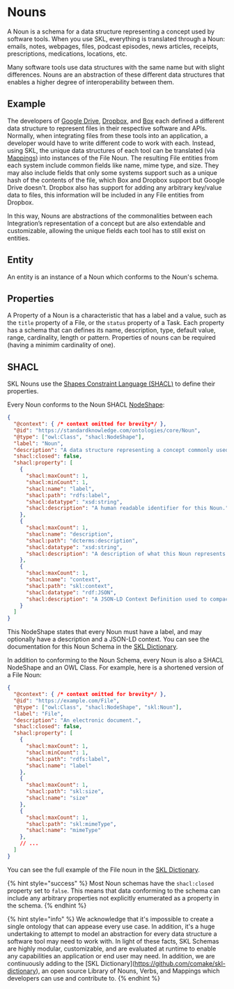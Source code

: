 # Nouns

A Noun is a schema for a data structure representing a concept used by software tools. When you use SKL, everything is translated through a Noun: emails, notes, webpages, files, podcast episodes, news articles, receipts, prescriptions, medications, locations, etc.

Many software tools use data structures with the same name but with slight differences. Nouns are an abstraction of these different data structures that enables a higher degree of interoperability between them.

## Example

The developers of [Google Drive](https://www.google.com/drive/), [Dropbox](https://www.dropbox.com/), and [Box](https://www.box.com/) each defined a different data structure to represent files in their respective software and APIs. Normally, when integrating files from these tools into an application, a developer would have to write different code to work with each. Instead, using SKL, the unique data structures of each tool can be translated (via [Mappings](https://github.com/comake/skl/blob/main/fundamentals/README.md#mappings)) into instances of the File Noun. The resulting File entities from each system include common fields like name, mime type, and size. They may also include fields that only some systems support such as a unique hash of the contents of the file, which Box and Dropbox support but Google Drive doesn't. Dropbox also has support for adding any arbitrary key/value data to files, this information will be included in any File entities from Dropbox.

In this way, Nouns are abstractions of the commonalities between each Integration’s representation of a concept but are also extendable and customizable, allowing the unique fields each tool has to still exist on entities.

## Entity

An entity is an instance of a Noun which conforms to the Noun's schema.

## Properties

A Property of a Noun is a characteristic that has a label and a value, such as the `title` property of a File, or the `status` property of a Task. Each property has a schema that can defines its name, description, type, default value, range, cardinality, length or pattern. Properties of nouns can be required (having a minimim cardinality of one).

## SHACL

SKL Nouns use the [Shapes Constraint Language (SHACL)](https://www.w3.org/TR/shacl/) to define their properties.

Every Noun conforms to the Noun SHACL [NodeShape](https://www.w3.org/TR/shacl/#node-shapes):
```json
{
  "@context": { /* context omitted for brevity*/ },
  "@id": "https://standardknowledge.com/ontologies/core/Noun",
  "@type": ["owl:Class", "shacl:NodeShape"],
  "label": "Noun",
  "description": "A data structure representing a concept commonly used by software tools.",
  "shacl:closed": false,
  "shacl:property": [
    {
      "shacl:maxCount": 1,
      "shacl:minCount": 1,
      "shacl:name": "label",
      "shacl:path": "rdfs:label",
      "shacl:datatype": "xsd:string",
      "shacl:description": "A human readable identifier for this Noun."
    },
    {
      "shacl:maxCount": 1,
      "shacl:name": "description",
      "shacl:path": "dcterms:description",
      "shacl:datatype": "xsd:string",
      "shacl:description": "A description of what this Noun represents."
    },
    {
      "shacl:maxCount": 1,
      "shacl:name": "context",
      "shacl:path": "skl:context",
      "shacl:datatype": "rdf:JSON",
      "shacl:description": "A JSON-LD Context Definition used to compact entities of this noun into a more human readable format"
    }
  ]
}
```

This NodeShape states that every Noun must have a label, and may optionally have a description and a JSON-LD context. You can see the documentation for this Noun Schema in the [SKL Dictionary](https://github.com/comake/skl-dictionary/tree/main/schemas/core/noun).

In addition to conforming to the Noun Schema, every Noun is also a SHACL NodeShape and an OWL Class. For example, here is a shortened version of a File Noun:

```json
{
  "@context": { /* context omitted for brevity*/ },
  "@id": "https://example.com/File",
  "@type": ["owl:Class", "shacl:NodeShape", "skl:Noun"],
  "label": "File",
  "description": "An electronic document.",
  "shacl:closed": false,
  "shacl:property": [
    {
      "shacl:maxCount": 1,
      "shacl:minCount": 1,
      "shacl:path": "rdfs:label",
      "shacl:name": "label"
    },
    {
      "shacl:maxCount": 1,
      "shacl:path": "skl:size",
      "shacl:name": "size"
    },
    {
      "shacl:maxCount": 1,
      "shacl:path": "skl:mimeType",
      "shacl:name": "mimeType"
    },
    // ... 
  ]
}
```

You can see the full example of the File noun in the [SKL Dictionary](https://github.com/comake/skl-dictionary/blob/main/schemas/nouns/file/schema.json).

{% hint style="success" %}
Most Noun schemas have the `shacl:closed` property set to `false`. This means that data conforming to the schema can include any arbitrary properties not explicitly enumerated as a property in the schema.
{% endhint %}

{% hint style="info" %}
We acknowledge that it's impossible to create a single ontology that can appease every use case. In addition, it's a huge undertaking to attempt to model an abstraction for every data structure a software tool may need to work with. In light of these facts, SKL Schemas are highly modular, customizable, and are evaluated at runtime to enable any capabilities an application or end user may need. In addition, we are continuously adding to the \[SKL Dictionary]\(https://github.com/comake/skl-dictionary), an open source Library of Nouns, Verbs, and Mappings which developers can use and contribute to.
{% endhint %}
